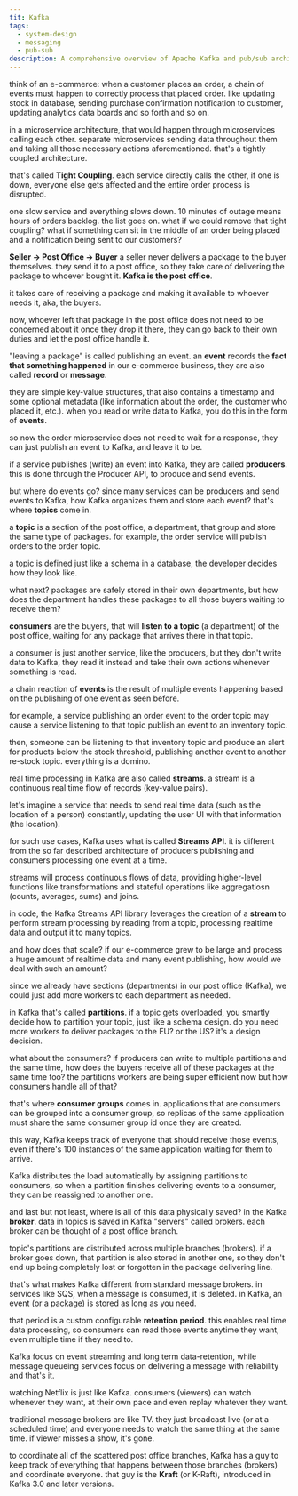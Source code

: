 ```yaml
---
tit: Kafka
tags:
  - system-design
  - messaging
  - pub-sub
description: A comprehensive overview of Apache Kafka and pub/sub architecture.
---
```

think of an e-commerce: when a customer places an order, a chain of events must happen to correctly process that placed order. like updating stock in database, sending purchase confirmation notification to customer, updating analytics data boards and so forth and so on.

in a microservice architecture, that would happen through microservices calling each other.  separate microservices sending data throughout them and taking all those necessary actions aforementioned. that's a tightly coupled architecture.

that's called **Tight Coupling**. each service directly calls the other, if one is down, everyone else gets affected and the entire order process is disrupted. 

one slow service and everything slows down. 10 minutes of outage means hours of orders backlog. the list goes on. what if we could remove that tight coupling? what if something can sit in the middle of an order being placed and a notification being sent to our customers?

**Seller -> Post Office -> Buyer**
a seller never delivers a package to the buyer themselves. they send it to a post office, so they take care of delivering the package to whoever bought it. **Kafka is the post office**.

it takes care of receiving a package and making it available to whoever needs it, aka, the buyers. 

now, whoever left that package in the post office does not need to be concerned about it once they drop it there, they can go back to their own duties and let the post office handle it.

"leaving a package" is called publishing an event. an **event** records the **fact that something happened** in our e-commerce business, they are also called **record** or **message**.

they are simple key-value structures, that also contains a timestamp and some optional metadata (like information about the order, the customer who placed it, etc.).
when you read or write data to Kafka, you do this in the form of **events**.

so now the order microservice does not need to wait for a response, they can just publish an event to Kafka, and leave it to be.

if a service publishes (write) an event into Kafka, they are called **producers**. this is done through the Producer API, to produce and send events.

but where do events go? since many services can be producers and send events to Kafka, how Kafka organizes them and store each event? that's where **topics** come in.

a **topic** is a section of the post office, a department, that group and store the same type of packages. for example, the order service will publish orders to the order topic. 

a topic is defined just like a schema in a database, the developer decides how they look like.

what next? packages are safely stored in their own departments, but how does the department handles these packages to all those buyers waiting to receive them?

**consumers** are the buyers, that will **listen to a topic** (a department) of the post office, waiting for any package that arrives there in that topic. 

a consumer is just another service, like the producers, but they don't write data to Kafka, they read it instead and take their own actions whenever something is read.

a chain reaction of **events** is the result of multiple events happening based on the publishing of one event as seen before. 

for example, a service publishing an order event to the order topic may cause a service listening to that topic publish an event to an inventory topic.

then, someone can be listening to that inventory topic and produce an alert for products below the stock threshold, publishing another event to another re-stock topic. everything is a domino.

real time processing in Kafka are also called **streams**. a stream is a continuous real time flow of records (key-value pairs). 

let's imagine a service that needs to send real time data (such as the location of a person) constantly, updating the user UI with that information (the location).

for such use cases, Kafka uses what is called **Streams API**. it is different from the so far described architecture of producers publishing and consumers processing one event at a time.

streams will process continuous flows of data, providing higher-level functions like transformations and stateful operations like aggregatiosn (counts, averages, sums) and joins.

in code, the Kafka Streams API library leverages the creation of a **stream** to perform stream processing by reading from a topic, processing realtime data and output it to many topics.

and how does that scale? if our e-commerce grew to be large and process a huge amount of realtime data and many event publishing, how would we deal with such an amount?

since we already have sections (departments) in our post office (Kafka), we could just add more workers to each department as needed.

in Kafka that's called **partitions**. if a topic gets overloaded, you smartly decide how to partition your topic, just like a schema design.
do you need more workers to deliver packages to the EU? or the US? it's a design decision.

what about the consumers? if producers can write to multiple partitions and the same time, how does the buyers receive all of these packages at the same time too?
the partitions workers are being super efficient now but how consumers handle all of that?

that's where **consumer groups** comes in. applications that are consumers can be grouped into a consumer group, so replicas of the same application must share the same consumer group id once they are created.

this way, Kafka keeps track of everyone that should receive those events, even if there's 100 instances of the same application waiting for them to arrive.

Kafka distributes the load automatically by assigning partitions to consumers, so when a partition finishes delivering events to a consumer, they can be reassigned to another one.

and last but not least, where is all of this data physically saved? in the Kafka **broker**.
data in topics is saved in Kafka "servers" called brokers. each broker can be thought of a post office branch. 

topic's partitions are distributed across multiple branches (brokers).
if a broker goes down, that partition is also stored in another one, so they don't end up being completely lost or forgotten in the package delivering line.

that's what makes Kafka different from standard message brokers. in services like SQS, when a message is consumed, it is deleted. in Kafka, an event (or a package) is stored as long as you need.

that period is a custom configurable **retention period**. this enables real time data processing, so consumers can read those events anytime they want, even multiple time if they need to.

Kafka focus on event streaming and long term data-retention, while message queueing services focus on delivering a message with reliability and that's it.

watching Netflix is just like Kafka. consumers (viewers) can watch whenever they want, at their own pace and even replay whatever they want.

traditional message brokers are like TV. they just broadcast live (or at a scheduled time) and everyone needs to watch the same thing at the same time. if viewer misses a show, it's gone.

to coordinate all of the scattered post office branches, Kafka has a guy to keep track of everything that happens between those branches (brokers) and coordinate everyone.
that guy is the **Kraft** (or K-Raft), introduced in Kafka 3.0 and later versions.